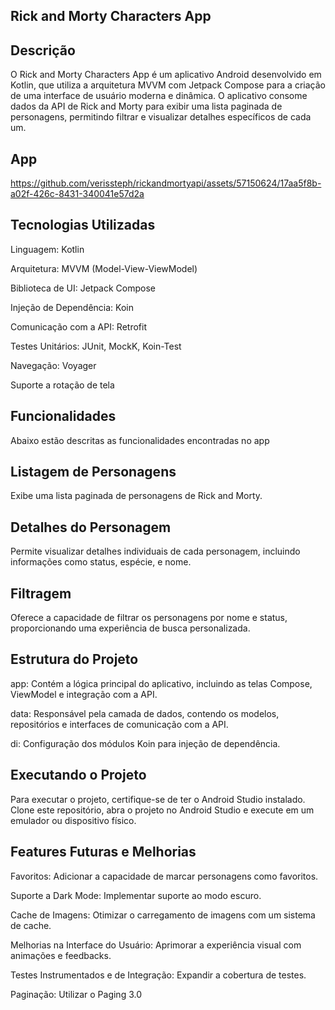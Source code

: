 ## Rick and Morty Characters App
## Descrição

O Rick and Morty Characters App é um aplicativo Android desenvolvido em Kotlin, que utiliza a arquitetura MVVM com Jetpack Compose para a criação de uma interface de usuário moderna e dinâmica. O aplicativo consome dados da API de Rick and Morty para exibir uma lista paginada de personagens, permitindo filtrar e visualizar detalhes específicos de cada um.

## App
https://github.com/verissteph/rickandmortyapi/assets/57150624/17aa5f8b-a02f-426c-8431-340041e57d2a


## Tecnologias Utilizadas

Linguagem: Kotlin

Arquitetura: MVVM (Model-View-ViewModel)

Biblioteca de UI: Jetpack Compose

Injeção de Dependência: Koin

Comunicação com a API: Retrofit

Testes Unitários: JUnit, MockK, Koin-Test

Navegação: Voyager

Suporte a rotação de tela

## Funcionalidades
Abaixo estão descritas as funcionalidades encontradas no app
## Listagem de Personagens

Exibe uma lista paginada de personagens de Rick and Morty.
## Detalhes do Personagem

Permite visualizar detalhes individuais de cada personagem, incluindo informações como status, espécie, e nome.
## Filtragem

Oferece a capacidade de filtrar os personagens por nome e status, proporcionando uma experiência de busca personalizada.

## Estrutura do Projeto
app: Contém a lógica principal do aplicativo, incluindo as telas Compose, ViewModel e integração com a API.

data: Responsável pela camada de dados, contendo os modelos, repositórios e interfaces de comunicação com a API.

di: Configuração dos módulos Koin para injeção de dependência.

## Executando o Projeto
Para executar o projeto, certifique-se de ter o Android Studio instalado. Clone este repositório, abra o projeto no Android Studio e execute em um emulador ou dispositivo físico.

## Features Futuras e Melhorias

Favoritos: Adicionar a capacidade de marcar personagens como favoritos.

Suporte a Dark Mode: Implementar suporte ao modo escuro.

Cache de Imagens: Otimizar o carregamento de imagens com um sistema de cache.

Melhorias na Interface do Usuário: Aprimorar a experiência visual com animações e feedbacks.

Testes Instrumentados e de Integração: Expandir a cobertura de testes.

Paginação: Utilizar o Paging 3.0

